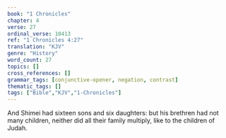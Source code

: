 ```yaml
---
book: "1 Chronicles"
chapter: 4
verse: 27
ordinal_verse: 10413
ref: "1 Chronicles 4:27"
translation: "KJV"
genre: "History"
word_count: 27
topics: []
cross_references: []
grammar_tags: [conjunctive-opener, negation, contrast]
thematic_tags: []
tags: ["Bible","KJV","1-Chronicles"]
---
```

And Shimei had sixteen sons and six daughters: but his brethren had not many children, neither did all their family multiply, like to the children of Judah.
